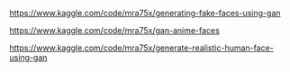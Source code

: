 https://www.kaggle.com/code/mra75x/generating-fake-faces-using-gan

https://www.kaggle.com/code/mra75x/gan-anime-faces

https://www.kaggle.com/code/mra75x/generate-realistic-human-face-using-gan
